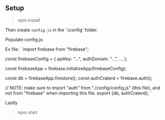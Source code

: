 ## Setup

> npm install

Then create `config.js` in the '.\config' folder.

Populate config.js:

Ex file:
`
import firebase from "firebase";

const firebaseConfig = {
  apiKey: "...",
  authDomain: "...",
  ...
};

const firebaseApp = firebase.initializeApp(firebaseConfig);

const db = firebaseApp.firestore();
const authCraterd = firebase.auth();

// NOTE: make sure to import "auth" from "./config/config.js" (this file), and not from "firebase" when importing this file.
export {db, authCraterd};
`

Lastly
>npm start